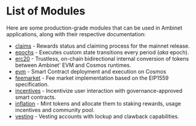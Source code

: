<!--
order: 0
-->

# List of Modules

Here are some production-grade modules that can be used in Ambinet applications, along with their respective documentation:

- [claims](claims/spec/README.md) - Rewards status and claiming process for the mainnet release.
- [epochs](epochs/spec/README.md) - Executes custom state transitions every period (*aka* epoch).
- [erc20](erc20/spec/README.md) - Trustless, on-chain bidirectional internal conversion of tokens between Ambinet' EVM and Cosmos runtimes.
- [evm](https://github.com/hardiksa/ethermint/blob/main/x/evm/spec/README.md) - Smart Contract deployment and execution on Cosmos
- [feemarket](https://github.com/hardiksa/ethermint/blob/main/x/feemarket/spec/README.md) - Fee market implementation based on the EIP1559 specification.
- [incentives](incentives/spec/README.md) - Incentivize user interaction with governance-approved smart contracts.
- [inflation](inflation/spec/README.md) - Mint tokens and allocate them to staking rewards, usage incentives and community pool.
- [vesting](vesting/spec/README.md) - Vesting accounts with lockup and clawback capabilities.
